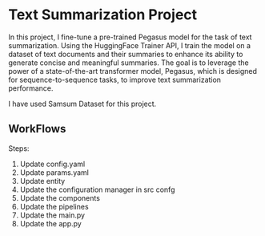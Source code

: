 # Text Summarization Project


In this project, I fine-tune a pre-trained Pegasus model for the task of text summarization. Using the HuggingFace Trainer API, I train the model on a dataset of text documents and their summaries to enhance its ability to generate concise and meaningful summaries. The goal is to leverage the power of a state-of-the-art transformer model, Pegasus, which is designed for sequence-to-sequence tasks, to improve text summarization performance.

I have used Samsum Dataset for this project.


## WorkFlows
Steps:
1.  Update config.yaml
2. Update params.yaml
3. Update entity
4. Update the configuration manager in src confg
5. Update the components
6. Update the pipelines
7. Update the main.py
8. Update the app.py
